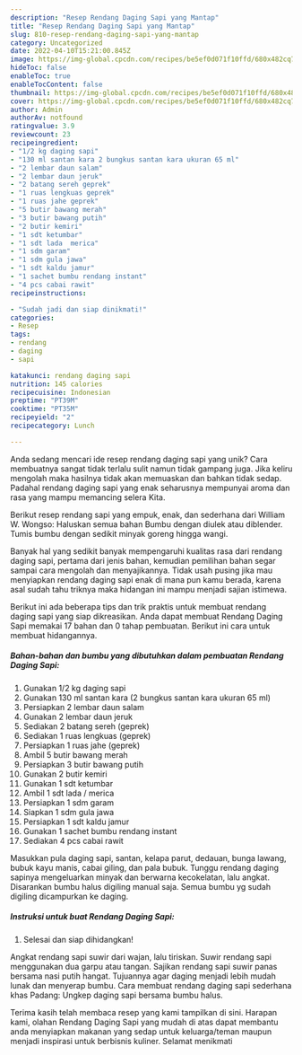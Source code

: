 ```yaml
---
description: "Resep Rendang Daging Sapi yang Mantap"
title: "Resep Rendang Daging Sapi yang Mantap"
slug: 810-resep-rendang-daging-sapi-yang-mantap
category: Uncategorized
date: 2022-04-10T15:21:00.845Z
image: https://img-global.cpcdn.com/recipes/be5ef0d071f10ffd/680x482cq70/rendang-daging-sapi-foto-resep-utama.jpg
hideToc: false
enableToc: true
enableTocContent: false
thumbnail: https://img-global.cpcdn.com/recipes/be5ef0d071f10ffd/680x482cq70/rendang-daging-sapi-foto-resep-utama.jpg
cover: https://img-global.cpcdn.com/recipes/be5ef0d071f10ffd/680x482cq70/rendang-daging-sapi-foto-resep-utama.jpg
author: Admin
authorAv: notfound
ratingvalue: 3.9
reviewcount: 23
recipeingredient:
- "1/2 kg daging sapi"
- "130 ml santan kara 2 bungkus santan kara ukuran 65 ml"
- "2 lembar daun salam"
- "2 lembar daun jeruk"
- "2 batang sereh geprek"
- "1 ruas lengkuas geprek"
- "1 ruas jahe geprek"
- "5 butir bawang merah"
- "3 butir bawang putih"
- "2 butir kemiri"
- "1 sdt ketumbar"
- "1 sdt lada  merica"
- "1 sdm garam"
- "1 sdm gula jawa"
- "1 sdt kaldu jamur"
- "1 sachet bumbu rendang instant"
- "4 pcs cabai rawit"
recipeinstructions:

- "Sudah jadi dan siap dinikmati!"
categories:
- Resep
tags:
- rendang
- daging
- sapi

katakunci: rendang daging sapi 
nutrition: 145 calories
recipecuisine: Indonesian
preptime: "PT39M"
cooktime: "PT35M"
recipeyield: "2"
recipecategory: Lunch

---
```





Anda sedang mencari ide resep rendang daging sapi yang unik? Cara membuatnya sangat tidak terlalu sulit namun tidak gampang juga. Jika keliru mengolah maka hasilnya tidak akan memuaskan dan bahkan tidak sedap. Padahal rendang daging sapi yang enak seharusnya mempunyai aroma dan rasa yang mampu memancing selera Kita.





Berikut resep rendang sapi yang empuk, enak, dan sederhana dari William W. Wongso: Haluskan semua bahan Bumbu dengan diulek atau diblender. Tumis bumbu dengan sedikit minyak goreng hingga wangi.

Banyak hal yang sedikit banyak mempengaruhi kualitas rasa dari rendang daging sapi, pertama dari jenis bahan, kemudian pemilihan bahan segar sampai cara mengolah dan menyajikannya. Tidak usah pusing jika mau menyiapkan rendang daging sapi enak di mana pun kamu berada, karena asal sudah tahu triknya maka hidangan ini mampu menjadi sajian istimewa.






Berikut ini ada beberapa tips dan trik praktis untuk membuat rendang daging sapi yang siap dikreasikan. Anda dapat membuat Rendang Daging Sapi memakai 17 bahan dan 0 tahap pembuatan. Berikut ini cara untuk membuat hidangannya.

<!--inarticleads1-->

##### Bahan-bahan dan bumbu yang dibutuhkan dalam pembuatan Rendang Daging Sapi:

1. Gunakan 1/2 kg daging sapi
1. Gunakan 130 ml santan kara (2 bungkus santan kara ukuran 65 ml)
1. Persiapkan 2 lembar daun salam
1. Gunakan 2 lembar daun jeruk
1. Sediakan 2 batang sereh (geprek)
1. Sediakan 1 ruas lengkuas (geprek)
1. Persiapkan 1 ruas jahe (geprek)
1. Ambil 5 butir bawang merah
1. Persiapkan 3 butir bawang putih
1. Gunakan 2 butir kemiri
1. Gunakan 1 sdt ketumbar
1. Ambil 1 sdt lada / merica
1. Persiapkan 1 sdm garam
1. Siapkan 1 sdm gula jawa
1. Persiapkan 1 sdt kaldu jamur
1. Gunakan 1 sachet bumbu rendang instant
1. Sediakan 4 pcs cabai rawit


Masukkan pula daging sapi, santan, kelapa parut, dedauan, bunga lawang, bubuk kayu manis, cabai giling, dan pala bubuk. Tunggu rendang daging sapinya mengeluarkan minyak dan berwarna kecokelatan, lalu angkat. Disarankan bumbu halus digiling manual saja. Semua bumbu yg sudah digiling dicampurkan ke daging. 

<!--inarticleads2-->

##### Instruksi untuk buat Rendang Daging Sapi:


1. Selesai dan siap dihidangkan!

Angkat rendang sapi suwir dari wajan, lalu tiriskan. Suwir rendang sapi menggunakan dua garpu atau tangan. Sajikan rendang sapi suwir panas bersama nasi putih hangat. Tujuannya agar daging menjadi lebih mudah lunak dan menyerap bumbu. Cara membuat rendang daging sapi sederhana khas Padang: Ungkep daging sapi bersama bumbu halus. 

Terima kasih telah membaca resep yang kami tampilkan di sini. Harapan kami, olahan Rendang Daging Sapi yang mudah di atas dapat membantu anda menyiapkan makanan yang sedap untuk keluarga/teman maupun menjadi inspirasi untuk berbisnis kuliner. Selamat menikmati
